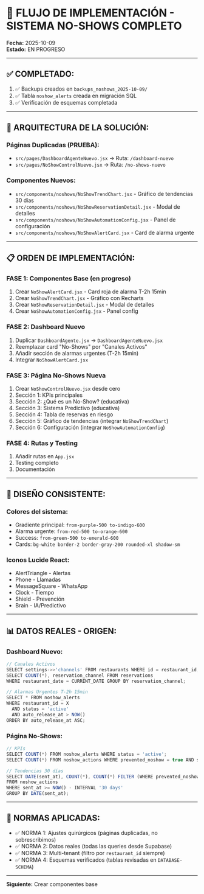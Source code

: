 # 🚀 FLUJO DE IMPLEMENTACIÓN - SISTEMA NO-SHOWS COMPLETO

**Fecha:** 2025-10-09  
**Estado:** EN PROGRESO

---

## ✅ COMPLETADO:

1. ✅ Backups creados en `backups_noshows_2025-10-09/`
2. ✅ Tabla `noshow_alerts` creada en migración SQL
3. ✅ Verificación de esquemas completada

---

## 🎯 ARQUITECTURA DE LA SOLUCIÓN:

### **Páginas Duplicadas (PRUEBA):**
- `src/pages/DashboardAgenteNuevo.jsx` → Ruta: `/dashboard-nuevo`
- `src/pages/NoShowControlNuevo.jsx` → Ruta: `/no-shows-nuevo`

### **Componentes Nuevos:**
- `src/components/noshows/NoShowTrendChart.jsx` - Gráfico de tendencias 30 días
- `src/components/noshows/NoShowReservationDetail.jsx` - Modal de detalles
- `src/components/noshows/NoShowAutomationConfig.jsx` - Panel de configuración
- `src/components/noshows/NoShowAlertCard.jsx` - Card de alarma urgente

---

## 📋 ORDEN DE IMPLEMENTACIÓN:

### **FASE 1: Componentes Base** (en progreso)
1. Crear `NoShowAlertCard.jsx` - Card roja de alarma T-2h 15min
2. Crear `NoShowTrendChart.jsx` - Gráfico con Recharts
3. Crear `NoShowReservationDetail.jsx` - Modal de detalles
4. Crear `NoShowAutomationConfig.jsx` - Panel config

### **FASE 2: Dashboard Nuevo**
1. Duplicar `DashboardAgente.jsx` → `DashboardAgenteNuevo.jsx`
2. Reemplazar card "No-Shows" por "Canales Activos"
3. Añadir sección de alarmas urgentes (T-2h 15min)
4. Integrar `NoShowAlertCard.jsx`

### **FASE 3: Página No-Shows Nueva**
1. Crear `NoShowControlNuevo.jsx` desde cero
2. Sección 1: KPIs principales
3. Sección 2: ¿Qué es un No-Show? (educativa)
4. Sección 3: Sistema Predictivo (educativa)
5. Sección 4: Tabla de reservas en riesgo
6. Sección 5: Gráfico de tendencias (integrar `NoShowTrendChart`)
7. Sección 6: Configuración (integrar `NoShowAutomationConfig`)

### **FASE 4: Rutas y Testing**
1. Añadir rutas en `App.jsx`
2. Testing completo
3. Documentación

---

## 🎨 DISEÑO CONSISTENTE:

### **Colores del sistema:**
- Gradiente principal: `from-purple-500 to-indigo-600`
- Alarma urgente: `from-red-500 to-orange-600`
- Success: `from-green-500 to-emerald-600`
- Cards: `bg-white border-2 border-gray-200 rounded-xl shadow-sm`

### **Iconos Lucide React:**
- AlertTriangle - Alertas
- Phone - Llamadas
- MessageSquare - WhatsApp
- Clock - Tiempo
- Shield - Prevención
- Brain - IA/Predictivo

---

## 📊 DATOS REALES - ORIGEN:

### **Dashboard Nuevo:**
```javascript
// Canales Activos
SELECT settings->>'channels' FROM restaurants WHERE id = restaurant_id;
SELECT COUNT(*), reservation_channel FROM reservations 
WHERE restaurant_date = CURRENT_DATE GROUP BY reservation_channel;

// Alarmas Urgentes T-2h 15min
SELECT * FROM noshow_alerts 
WHERE restaurant_id = X 
  AND status = 'active'
  AND auto_release_at > NOW()
ORDER BY auto_release_at ASC;
```

### **Página No-Shows:**
```javascript
// KPIs
SELECT COUNT(*) FROM noshow_alerts WHERE status = 'active';
SELECT COUNT(*) FROM noshow_actions WHERE prevented_noshow = true AND sent_at >= NOW() - INTERVAL '7 days';

// Tendencias 30 días
SELECT DATE(sent_at), COUNT(*), COUNT(*) FILTER (WHERE prevented_noshow = true)
FROM noshow_actions
WHERE sent_at >= NOW() - INTERVAL '30 days'
GROUP BY DATE(sent_at);
```

---

## 🚨 NORMAS APLICADAS:

- ✅ NORMA 1: Ajustes quirúrgicos (páginas duplicadas, no sobrescribimos)
- ✅ NORMA 2: Datos reales (todas las queries desde Supabase)
- ✅ NORMA 3: Multi-tenant (filtro por `restaurant_id` siempre)
- ✅ NORMA 4: Esquemas verificados (tablas revisadas en `DATABASE-SCHEMA`)

---

**Siguiente:** Crear componentes base

